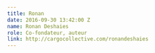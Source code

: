 ```yaml
---
title: Ronan
date: 2016-09-30 13:42:00 Z
name: Ronan Deshaies
role: Co-fondateur, auteur
link: http://cargocollective.com/ronandeshaies
---
```


